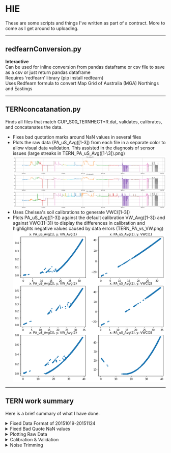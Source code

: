 # HIE
These are some scripts and things I've written as part of a contract. More to come as I get around to uploading.

***
## redfearnConversion.py
**Interactive**<br/>
Can be used for inline conversion from pandas dataframe or csv file to save as a csv or just return pandas dataframe<br/> 
Requires ‘redfearn’ library (pip install redfearn)<br/>
Uses Redfearn formula to convert Map Grid of Australia (MGA) Northings and Eastings<br/>

***
## TERNconcatanation.py
Finds all files that match CUP_S00_TERNHECT\*R.dat, validates, calibrates, and concatanates the data.<br/>
* Fixes bad quotation marks around NaN values in several files<br/>
* Plots the raw data (PA_uS_Avg(\[1-3\]) from each file in a separate color to allow visual data validation. This assisted in the diagnosis of sensor issues (large streaks in TERN_PA_uS_Avg(\[1-\3]).png)<br>
![Alt text](https://raw.githubusercontent.com/GabeBolton/HIE/master/TERN_PA_uS_Avg(%5B1-3%5D).png?raw=true "TERN_PA_uS_Avg([1-3].png")<br>
* Uses Chelsea's soil calibrations to generate VWC(\[1-3\])<br/>
* Plots PA_uS_Avg(\[1-3\]) against the default calibration VW_Avg(\[1-3\]) and against VWC(\[1-3\]) to display the differences in calibration and highlights negative values caused by data errors (TERN_PA_vs_VW.png)
![Alt text](https://raw.githubusercontent.com/GabeBolton/HIE/master/TERN_PA_vs_VW.png?raw=true "TERN_PA_vs_VW.png")

***
## TERN work summary
Here is a brief summary of what I have done.<br/>
<details>
  <summary>Fixed Data Format of 20151019-20151124</summary>
  <p>

Using regular expressions (henceforth regex) I changed CUP_S00_TERNHECT_616_20151019-20151124_R.dat from:
<pre><code>
"TOA5,""Plot 7 Soil Moisture Campaign"",""CR1000"",""42701"",""CR1000.Std.22"",""CPU:PARunderstory10082015.CR1"",""9508"",""CUP_S00_TERNHECT_616"""
"TIMESTAMP,""RECORD"",""VW_Avg(1)"",""VW_Avg(2)"",""VW_Avg(3)"",""VW_Avg(4)"",""PA_uS_Avg(1)"",""PA_uS_Avg(2)"",""PA_uS_Avg(3)"",""PA_uS_Avg(4)"",""T107_C(1)"",""T107_C(2)"",""T107_C(3)"""
"TS,""RN"","""","""","""","""","""","""","""","""","""","""","""""
","""",""Avg"",""Avg"",""Avg"",""Avg"",""Avg"",""Avg"",""Avg"",""Avg"",""Smp"",""Smp"",""Smp"""
"2015-10-19 11:30:00,2970,0.059,0.289,0.002,0.136,18.6,27.48,15.33,22.09,20.9,19.37,18.44"
"2015-10-19 12:00:00,2971,0.059,0.29,0.001,0.135,18.6,27.49,15.31,22.04,21.47,19.53,18.45"
"2015-10-19 12:30:00,2972,0.059,0.29,0.001,0.133,18.6,27.5,15.3,21.95,21.88,19.76,18.47"
"2015-10-19 13:00:00,2973,0.059,0.29,0.001,0.129,18.61,27.52,15.27,21.81,21.99,19.95,18.49"

...etc.
</code></pre>
To:

<pre><code>
"TOA5","Plot 7 Soil Moisture Campaign"",""CR1000"",""42701"",""CR1000.Std.22"",""CPU:PARunderstory10082015.CR1"",""9508"",""CUP_S00_TERNHECT_616"""
"TIMESTAMP","RECORD","VW_Avg(1)","VW_Avg(2)","VW_Avg(3)","VW_Avg(4)","PA_uS_Avg(1)","PA_uS_Avg(2)","PA_uS_Avg(3)","PA_uS_Avg(4)","T107_C(1)","T107_C(2)","T107_C(3)"
"TS","RN","","","","","","","","","","",""
"","","Avg","Avg","Avg","Avg","Avg","Avg","Avg","Avg","Smp","Smp","Smp"
"2015-10-19 11:30:00",2970,0.059,0.289,0.002,0.136,18.6,27.48,15.33,22.09,20.9,19.37,18.44
"2015-10-19 12:00:00",2971,0.059,0.29,0.001,0.135,18.6,27.49,15.31,22.04,21.47,19.53,18.45
"2015-10-19 12:30:00",2972,0.059,0.29,0.001,0.133,18.6,27.5,15.3,21.95,21.88,19.76,18.47
"2015-10-19 13:00:00",2973,0.059,0.29,0.001,0.129,18.61,27.52,15.27,21.81,21.99,19.95,18.49

...etc.
</code></pre>
Making it consistent with the format of CUP_S00_TERNHECT_616_20150818_20151019_R.dat<br>
There are two errors, one in the headers shown on the very first line: <code>"TOA5,""Plot 7 Soil Moisture Campaign"",""CR1000"", etc </code><br>
look at that again: "TOA5,~~""~~ Plot 7 Soil Moisture Campaign ~~""~~,~~""~~ CR1000 ~~""~~ etc <br>
That goes on for the rest of the header lines, so because the data layout is consistant I used the header from CUP_S00_TERNHECT_616_20150818_20151019_R.dat, however replace it after dealing with the next issue: the data.<br>
The data lines have a <code>"</code> at the start and end of the lines, instead of at the start and end of the timestamp. To fix this
use notepad++, Visual Studio Code or any other text proccessor with regex find and replace<br>
find: <code>"\n</code><br>
replace: <code>\n</code><br>
then<br>
find: <code>0:00,</code><br>
replace: <code>0:00",</code><br>
</p>
</details>
<details>
  <summary>Fixed Bad Quote NaN values</summary>

Several files had issues in columns ‘VW_Avg(4)’ and ‘PA_uS_Avg(4)’ with NaN values being recorded as ‘NAN””’, those are fixed with TERNconcatanation in python with <code>pandas.Dataframe.replace(‘NAN””’,np.nan)</code> with <code>thisfile=thisfile.replace('NAN""',np.nan)</code>

</details>

<details>
  <summary>Plotting Raw Data</summary>
Plots the raw data (PA_uS_Avg(\[1-3\]) from each file in a separate color to allow visual data validation. This assisted in the diagnosis of sensor issues (large streaks in TERN_PA_uS_Avg(\[1-\3]).png)<br>
![Alt text](https://raw.githubusercontent.com/GabeBolton/HIE/master/TERN_PA_uS_Avg(%5B1-3%5D).png?raw=true "TERN_PA_uS_Avg([1-3].png")<br>
</details>


<details>
  <summary>Calibration & Validation</summary>
  Used Chelsea's soil calibrations to generate VWC(\[1-3\]) in TERNconcatanation.py:<br>
  alluvial: <code>y = 0.0141x<sup>2</sup> + 1.7623x - 28.055</code><br>
  clay: <code>y = 0.0761x<sup>2</sup> - 2.3773x + 23.195</code><br>
  VWC(\[1-2\]) uses alluvial; VWC(3) uses clay<br>
Plots PA_uS_Avg(\[1-3\]) against the default calibration VW_Avg(\[1-3\]) and against VWC(\[1-3\]) to display the differences in calibration and highlights negative values caused by data errors (TERN_PA_vs_VW.png)
![Alt text](https://raw.githubusercontent.com/GabeBolton/HIE/master/TERN_PA_vs_VW.png?raw=true "TERN_PA_vs_VW.png")

</details>

<details>
  <summary>Noise Trimming</summary>
Added in noise trimming functionality to trim data below user-defined threshold to remove the noise shown in TERN_PA_uS_Avg([1-3]).png as large streaks, and in TERN_PA_vs_VW.png as out of equation data on VW_Avg (not on line) and out of bounds data on VWC (below 0 as a hard lower bound). This method is not as beautiful as other methods such as rejecting data outside of bounds determined by previous datapoints, but it is more reproducable and transparent.
</details>
